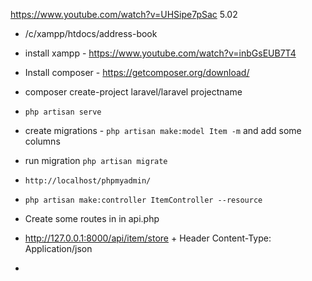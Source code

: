 https://www.youtube.com/watch?v=UHSipe7pSac 5.02

- /c/xampp/htdocs/address-book

- install xampp - https://www.youtube.com/watch?v=inbGsEUB7T4
- Install composer - https://getcomposer.org/download/
- composer create-project laravel/laravel projectname
- ``` php artisan serve ```

- create migrations - ``` php artisan make:model Item -m ``` and add some columns
- run migration ``` php artisan migrate ```
- ```http://localhost/phpmyadmin/ ```

- ``` php artisan make:controller ItemController --resource ```
- Create some routes in in api.php
- http://127.0.0.1:8000/api/item/store + Header Content-Type: Application/json
- 
